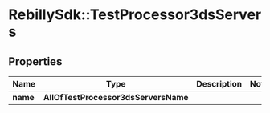 # RebillySdk::TestProcessor3dsServers

## Properties
Name | Type | Description | Notes
------------ | ------------- | ------------- | -------------
**name** | **AllOfTestProcessor3dsServersName** |  | 

